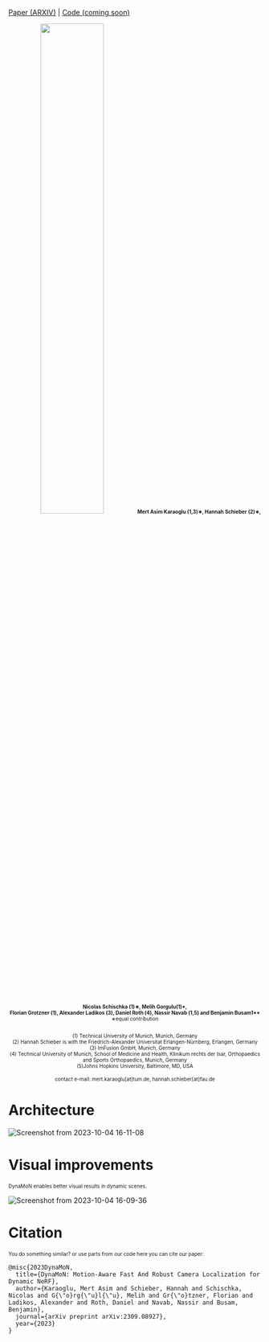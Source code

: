 
[Paper (ARXIV)](https://arxiv.org/pdf/2309.08927.pdf) | [Code (coming soon)](https://github.com/HannahHaensen/DynaMoN/tree/main)

<center>
<img src="https://github-production-user-asset-6210df.s3.amazonaws.com/22636930/272610460-e1e407ef-4249-4e5e-bc38-486e08204548.png" width="50%" height="50%"/> 


<font size="1"> 
<b>Mert Asim Karaoglu (1,3)∗, Hannah Schieber (2)∗, Nicolas Schischka (1)∗, Melih Gorgulu(1)*,<br> Florian Grotzner (1), Alexander Ladikos (3), Daniel Roth (4), Nassir Navab (1,5) and Benjamin Busam1**</b>

<br>
∗equal contribution
<br>

<br>(1) Technical University of Munich, Munich, Germany
<br>(2) Hannah Schieber is with the Friedrich-Alexander Universitat Erlangen-Nürnberg, Erlangen, Germany
<br>(3) ImFusion GmbH, Munich, Germany
<br>(4) Technical University of Munich, School of Medicine and Health, Klinikum rechts der Isar, Orthopaedics and Sports Orthopaedics, Munich, Germany
<br>(5)Johns Hopkins University, Baltimore, MD, USA
<br>

contact e-mail: mert.karaoglu[at]tum.de, hannah.schieber[at]fau.de
</font> 
<br>

</center>

# Architecture

![Screenshot from 2023-10-04 16-11-08](https://github.com/HannahHaensen/DynaMoN/assets/22636930/320af141-1639-4e43-8571-e37416cc392e)

# Visual improvements

<font size="1"> DynaMoN enables better visual results in dynamic scenes.</font> 

![Screenshot from 2023-10-04 16-09-36](https://github.com/HannahHaensen/DynaMoN/assets/22636930/31ebebd1-4c01-4645-85f7-0f7aecb37ff9)

# Citation

<font size="1"> 
You do something similar? or use parts from our code here you can cite our paper:
</font> 



```
@misc{2023DynaMoN,
  title={DynaMoN: Motion-Aware Fast And Robust Camera Localization for Dynamic NeRF},
  author={Karaoglu, Mert Asim and Schieber, Hannah and Schischka, Nicolas and G{\"o}rg{\"u}l{\"u}, Melih and Gr{\"o}tzner, Florian and Ladikos, Alexander and Roth, Daniel and Navab, Nassir and Busam, Benjamin},
  journal={arXiv preprint arXiv:2309.08927},
  year={2023}
}
```
